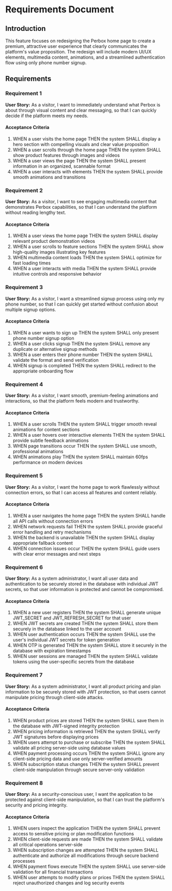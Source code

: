 # Requirements Document

## Introduction

This feature focuses on redesigning the Perbox home page to create a premium, attractive user experience that clearly communicates the platform's value proposition. The redesign will include modern UI/UX elements, multimedia content, animations, and a streamlined authentication flow using only phone number signup.

## Requirements

### Requirement 1

**User Story:** As a visitor, I want to immediately understand what Perbox is about through visual content and clear messaging, so that I can quickly decide if the platform meets my needs.

#### Acceptance Criteria

1. WHEN a user visits the home page THEN the system SHALL display a hero section with compelling visuals and clear value proposition
2. WHEN a user scrolls through the home page THEN the system SHALL show product features through images and videos
3. WHEN a user views the page THEN the system SHALL present information in an organized, scannable format
4. WHEN a user interacts with elements THEN the system SHALL provide smooth animations and transitions

### Requirement 2

**User Story:** As a visitor, I want to see engaging multimedia content that demonstrates Perbox capabilities, so that I can understand the platform without reading lengthy text.

#### Acceptance Criteria

1. WHEN a user views the home page THEN the system SHALL display relevant product demonstration videos
2. WHEN a user scrolls to feature sections THEN the system SHALL show high-quality images illustrating key features
3. WHEN multimedia content loads THEN the system SHALL optimize for fast loading times
4. WHEN a user interacts with media THEN the system SHALL provide intuitive controls and responsive behavior

### Requirement 3

**User Story:** As a visitor, I want a streamlined signup process using only my phone number, so that I can quickly get started without confusion about multiple signup options.

#### Acceptance Criteria

1. WHEN a user wants to sign up THEN the system SHALL only present phone number signup option
2. WHEN a user clicks signup THEN the system SHALL remove any duplicate or alternative signup methods
3. WHEN a user enters their phone number THEN the system SHALL validate the format and send verification
4. WHEN signup is completed THEN the system SHALL redirect to the appropriate onboarding flow

### Requirement 4

**User Story:** As a visitor, I want smooth, premium-feeling animations and interactions, so that the platform feels modern and trustworthy.

#### Acceptance Criteria

1. WHEN a user scrolls THEN the system SHALL trigger smooth reveal animations for content sections
2. WHEN a user hovers over interactive elements THEN the system SHALL provide subtle feedback animations
3. WHEN page transitions occur THEN the system SHALL use smooth, professional animations
4. WHEN animations play THEN the system SHALL maintain 60fps performance on modern devices

### Requirement 5

**User Story:** As a visitor, I want the home page to work flawlessly without connection errors, so that I can access all features and content reliably.

#### Acceptance Criteria

1. WHEN a user navigates the home page THEN the system SHALL handle all API calls without connection errors
2. WHEN network requests fail THEN the system SHALL provide graceful error handling and retry mechanisms
3. WHEN the backend is unavailable THEN the system SHALL display appropriate fallback content
4. WHEN connection issues occur THEN the system SHALL guide users with clear error messages and next steps

### Requirement 6

**User Story:** As a system administrator, I want all user data and authentication to be securely stored in the database with individual JWT secrets, so that user information is protected and cannot be compromised.

#### Acceptance Criteria

1. WHEN a new user registers THEN the system SHALL generate unique JWT_SECRET and JWT_REFRESH_SECRET for that user
2. WHEN JWT secrets are created THEN the system SHALL store them securely in the database linked to the user account
3. WHEN user authentication occurs THEN the system SHALL use the user's individual JWT secrets for token generation
4. WHEN OTP is generated THEN the system SHALL store it securely in the database with expiration timestamps
5. WHEN user sessions are managed THEN the system SHALL validate tokens using the user-specific secrets from the database

### Requirement 7

**User Story:** As a system administrator, I want all product pricing and plan information to be securely stored with JWT protection, so that users cannot manipulate pricing through client-side attacks.

#### Acceptance Criteria

1. WHEN product prices are stored THEN the system SHALL save them in the database with JWT-signed integrity protection
2. WHEN pricing information is retrieved THEN the system SHALL verify JWT signatures before displaying prices
3. WHEN users attempt to purchase or subscribe THEN the system SHALL validate all pricing server-side using database values
4. WHEN payment processing occurs THEN the system SHALL ignore any client-side pricing data and use only server-verified amounts
5. WHEN subscription status changes THEN the system SHALL prevent client-side manipulation through secure server-only validation

### Requirement 8

**User Story:** As a security-conscious user, I want the application to be protected against client-side manipulation, so that I can trust the platform's security and pricing integrity.

#### Acceptance Criteria

1. WHEN users inspect the application THEN the system SHALL prevent access to sensitive pricing or plan modification functions
2. WHEN client-side requests are made THEN the system SHALL validate all critical operations server-side
3. WHEN subscription changes are attempted THEN the system SHALL authenticate and authorize all modifications through secure backend processes
4. WHEN payment flows execute THEN the system SHALL use server-side validation for all financial transactions
5. WHEN user attempts to modify plans or prices THEN the system SHALL reject unauthorized changes and log security events